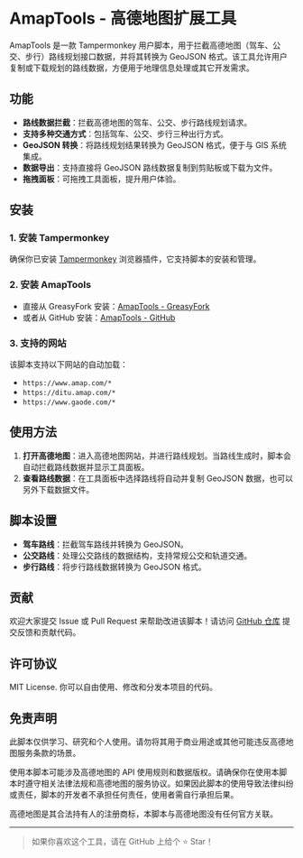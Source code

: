 # AmapTools - 高德地图扩展工具

AmapTools 是一款 Tampermonkey 用户脚本，用于拦截高德地图（驾车、公交、步行）路线规划接口数据，并将其转换为 GeoJSON 格式。该工具允许用户复制或下载规划的路线数据，方便用于地理信息处理或其它开发需求。

## 功能

- **路线数据拦截**：拦截高德地图的驾车、公交、步行路线规划请求。
- **支持多种交通方式**：包括驾车、公交、步行三种出行方式。
- **GeoJSON 转换**：将路线规划结果转换为 GeoJSON 格式，便于与 GIS 系统集成。
- **数据导出**：支持直接将 GeoJSON 路线数据复制到剪贴板或下载为文件。
- **拖拽面板**：可拖拽工具面板，提升用户体验。

## 安装

### 1. 安装 Tampermonkey

确保你已安装 [Tampermonkey](https://www.tampermonkey.net/) 浏览器插件，它支持脚本的安装和管理。

### 2. 安装 AmapTools

- 直接从 GreasyFork 安装：[AmapTools - GreasyFork](https://greasyfork.org/zh-CN/scripts/507634-amaptools)
- 或者从 GitHub 安装：[AmapTools - GitHub](https://github.com/10D24D/AmapTools)

### 3. 支持的网站

该脚本支持以下网站的自动加载：

- `https://www.amap.com/*`
- `https://ditu.amap.com/*`
- `https://www.gaode.com/*`

## 使用方法

1. **打开高德地图**：进入高德地图网站，并进行路线规划。当路线生成时，脚本会自动拦截路线数据并显示工具面板。
2. **查看路线数据**：在工具面板中选择路线将自动并复制 GeoJSON 数据，也可以另外下载数据文件。

## 脚本设置

- **驾车路线**：拦截驾车路线并转换为 GeoJSON。
- **公交路线**：处理公交路线的数据结构，支持常规公交和轨道交通。
- **步行路线**：将步行路线数据转换为 GeoJSON 格式。

## 贡献

欢迎大家提交 Issue 或 Pull Request 来帮助改进该脚本！请访问 [GitHub 仓库](https://github.com/10D24D/AmapTools) 提交反馈和贡献代码。

## 许可协议

MIT License. 你可以自由使用、修改和分发本项目的代码。

## 免责声明

此脚本仅供学习、研究和个人使用。请勿将其用于商业用途或其他可能违反高德地图服务条款的场景。

使用本脚本可能涉及高德地图的 API 使用规则和数据版权。请确保你在使用本脚本时遵守相关法律法规和高德地图的服务协议。如果因此脚本的使用导致法律纠纷或责任，脚本的开发者不承担任何责任，使用者需自行承担后果。

高德地图是其合法持有人的注册商标，本脚本与高德地图没有任何官方关联。


---

> 如果你喜欢这个工具，请在 GitHub 上给个 ⭐️ Star！
